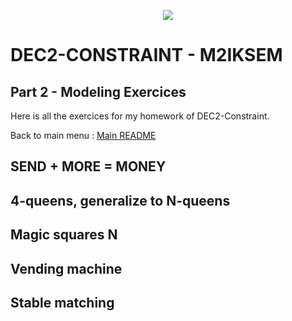 <p align="center">
  <img src="https://study-eu.s3.amazonaws.com/uploads/university/universit--paris-1-panth-on-sorbonne-479-logo.png">
</p>


# DEC2-CONSTRAINT - M2IKSEM

## Part 2 - Modeling Exercices
Here is all the exercices for my homework of DEC2-Constraint.

Back to main menu : [Main README](https://github.com/corentinleroux/dec2-constraint/)

## SEND + MORE = MONEY

## 4-queens, generalize to N-queens

## Magic squares N

## Vending machine

## Stable matching

